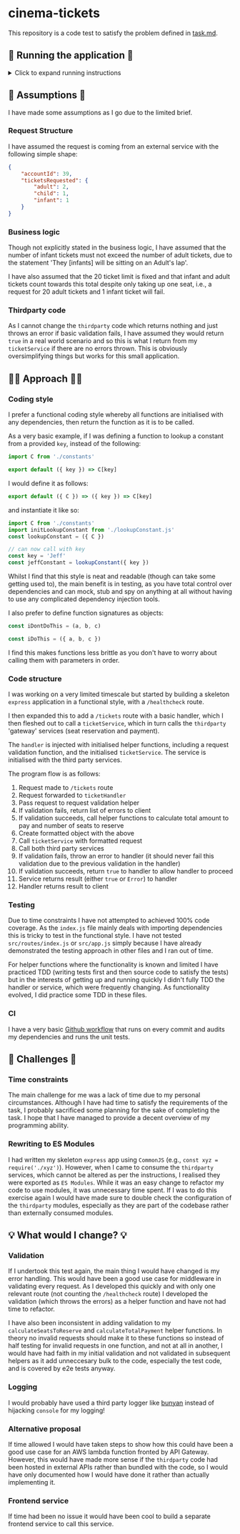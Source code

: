 # cinema-tickets

This repository is a code test to satisfy the problem defined in [task.md](./TASK.md).

## 🏃 Running the application 🏃

<details>

  <summary>Click to expand running instructions</summary>

  There are two options for running this application locally.

  Prior to both, clone the repo to your machine and open a terminal window in the root of the project.

  ### 💻 NodeJS 💻

  Run the application using `node`.

  #### Prerequisites

  - `node` version `16.11.1` or higher (though this has only been tested on major version `16`)
  - [Postman](https://www.postman.com/company/about-postman/) to run end-to-end tests

  #### Commands

  ```sh
  npm i
  npm start
  ```

  This will run the following commands in order:

  ```sh
  npm run test:lint && npm run test:unit && node src/index.js
  ```

  If either of the test commands fail, the application will not start.

  If you wish to make any changes to the application, hot reloading is enabled by running:

  ```sh
  npm run dev
  ```

  This bypasses the `npm test` commands.

  ### 🐳 Docker 🐳

  #### Prerequisites

  - Docker

  #### Commands

  ```sh
  npm run docker:start
  ```

  ### Verifying

  You can check the application is running by opening another terminal window and hitting:

  ```sh
  curl localhost:3000/healthcheck
  ```

  ### Testing
  
  There are two types of tests included with the repository - unit tests and end-to-end (e2e) tests.
  
  The unit tests run isolated logic tests against each file, while the e2e tests make calls to the service and make assertions against the result.

  The unit tests are written using the `mocha` testing framework and the `chai` assertion library and the e2e tests are in the format of a Postman collection.

  Also included under the `test` scripts are a `test: coverage` and `test: lint` script. The coverage script uses the [c8](https://github.com/bcoe/c8) tool to provide test coverage (I chose `c8` over `nyc` as it seems to be able to handle Module JS better) and the `lint` script uses `standard`. These two commands are included in the `npm test` command and they will run prior to the unit tests.

  #### Unit tests

  To run the unit tests (as well as the linting and coverage scripts), the application does not need to be running. From the root of the directory in the terminal of your choice (having previously run `npm i`), simply run:

  ```sh
  npm test
  ```

  to view a report in the console of the test suit, including a list of all passing tests logically grouped by service and expected behaviour, and a table showing test coverage.

  #### e2e tests

  > Note: the application must be running in order to run the e2e tests. It can be running locally or in Docker, though both cannot be running at the same time as they use the same port.

  To run the e2e tests, [import the collection](https://learning.postman.com/docs/getting-started/importing-and-exporting-data/#importing-data-into-postman) into Postman by selecting the `Upload Files` option and uploading the `test/e2e/cinema-tickets.postman_collection.json` file.

  Hover over the `cinema-tickets` collection and click the hamburger menu, then `Run collection`. This opens a `Runner` tab with an option to `Run cinema-tickets`.

  This runs through the Postman collection which covers multiple scenarios, testing for both valid and invalid requests.

</details>

## 🤔 Assumptions 🤔

I have made some assumptions as I go due to the limited brief.

### Request Structure

I have assumed the request is coming from an external service with the following simple shape:

```json
{
    "accountId": 39,
    "ticketsRequested": {
        "adult": 2,
        "child": 1,
        "infant": 1
    }
}
```

### Business logic

Though not explicitly stated in the business logic, I have assumed that the number of infant tickets must not exceed the number of adult tickets, due to the statement 'They [infants] will be sitting on an Adult's lap'.

I have also assumed that the 20 ticket limit is fixed and that infant and adult tickets count towards this total despite only taking up one seat, i.e., a request for 20 adult tickets and 1 infant ticket will fail.

### Thirdparty code

As I cannot change the `thirdparty` code which returns nothing and just throws an error if basic validation fails, I have assumed they would return `true` in a real world scenario and so this is what I return from my `ticketService` if there are no errors thrown. This is obviously oversimplifying things but works for this small application.

## 🧑‍🔬 Approach 🧑‍🔬

### Coding style

I prefer a functional coding style whereby all functions are initialised with any dependencies, then return the function as it is to be called.

As a very basic example, if I was defining a function to lookup a constant from a provided `key`, instead of the following:

```js
import C from './constants'

export default ({ key }) => C[key]
```

I would define it as follows:

```js
export default ({ C }) => ({ key }) => C[key]
```

and instantiate it like so:

```js
import C from './constants'
import initLookupConstant from './lookupConstant.js'
const lookupConstant = ({ C })

// can now call with key
const key = 'Jeff'
const jeffConstant = lookupConstant({ key })
```

Whilst I find that this style is neat and readable (though can take some getting used to), the main benefit is in testing, as you have total control over dependencies and can mock, stub and spy on anything at all without having to use any complicated dependency injection tools.

I also prefer to define function signatures as objects:

```js
const iDontDoThis = (a, b, c)

const iDoThis = ({ a, b, c })
```

I find this makes functions less brittle as you don't have to worry about calling them with parameters in order.

### Code structure

I was working on a very limited timescale but started by building a skeleton `express` application in a functional style, with a `/healthcheck` route.

I then expanded this to add a `/tickets` route with a basic handler, which I then fleshed out to call a `ticketService`, which in turn calls the `thirdparty` 'gateway' services (seat reservation and payment).

The `handler` is injected with initialised helper functions, including a request validation function, and the initialised `ticketService`. The service is initialised with the third party services.

The program flow is as follows:

1. Request made to `/tickets` route
2. Request forwarded to `ticketHandler`
3. Pass request to request validation helper
  1. If validation fails, return list of errors to client
  2. If validation succeeds, call helper functions to calculate total amount to pay and number of seats to reserve
  3. Create formatted object with the above
4. Call `ticketService` with formatted request
5. Call both third party services
  1. If validation fails, throw an error to handler (it should never fail this validation due to the previous validation in the handler)
  2. If validation succeeds, return `true` to handler to allow handler to proceed
6. Service returns result (either `true` or `Error`) to handler
7. Handler returns result to client

### Testing

Due to time constraints I have not attempted to achieved 100% code coverage. As the `index.js` file mainly deals with importing dependencies this is tricky to test in the functional style. I have not tested `src/routes/index.js` or `src/app.js` simply because I have already demonstrated the testing approach in other files and I ran out of time.

For helper functions where the functionality is known and limited I have practiced TDD (writing tests first and then source code to satisfy the tests) but in the interests of getting up and running quickly I didn't fully TDD the handler or service, which were frequently changing. As functionality evolved, I did practice some TDD in these files.

### CI

I have a very basic [Github workflow](https://github.com/aNerdInTheHand/cinema-tickets/actions) that runs on every commit and audits my dependencies and runs the unit tests.

## 🧐 Challenges 🧐

### Time constraints

The main challenge for me was a lack of time due to my personal circumstances. Although I have had time to satisfy the requirements of the task, I probably sacrificed some planning for the sake of completing the task. I hope that I have managed to provide a decent overview of my programming ability.

### Rewriting to ES Modules

I had written my skeleton `express` app using `CommonJS` (e.g., `const xyz = require('./xyz')`). However, when I came to consume the `thirdparty` services, which cannot be altered as per the instructions, I realised they were exported as `ES Modules`. While it was an easy change to refactor my code to use modules, it was unnecessary time spent. If I was to do this exercise again I would have made sure to double check the configuration of the `thirdparty` modules, especially as they are part of the codebase rather than externally consumed modules.

## 💡 What would I change? 💡

### Validation 

If I undertook this test again, the main thing I would have changed is my error handling. This would have been a good use case for middleware in validating every request. As I developed this quickly and with only one relevant route (not counting the `/healthcheck` route) I developed the validation (which throws the errors) as a helper function and have not had time to refactor.

I have also been inconsistent in adding validation to my `calculateSeatsToReserve` and `calculateTotalPayment` helper functions. In theory no invalid requests should make it to these functions so instead of half testing for invalid requests in one function, and not at all in another, I would have had faith in my initial validation and not validated in subsequent helpers as it add unneccesary bulk to the code, especially the test code, and is covered by e2e tests anyway.

### Logging

I would probably have used a third party logger like [bunyan](https://github.com/trentm/node-bunyan) instead of hijacking `console` for my logging!

### Alternative proposal

If time allowed I would have taken steps to show how this could have been a good use case for an AWS lambda function fronted by API Gateway. However, this would have made more sense if the `thirdparty` code had been hosted in external APIs rather than bundled with the code, so I would have only documented how I would have done it rather than actually implementing it.

### Frontend service

If time had been no issue it would have been cool to build a separate frontend service to call this service.